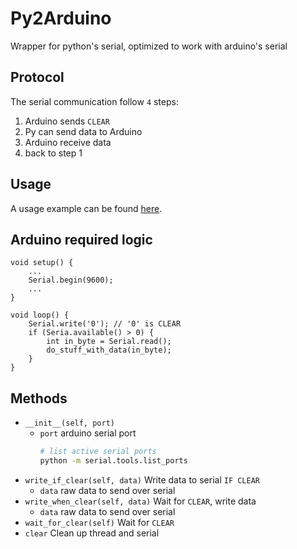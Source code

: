# Py2Arduino
Wrapper for python's serial, optimized to work with arduino's serial

## Protocol
The serial communication follow `4` steps:
1. Arduino sends `CLEAR`
2. Py can send data to Arduino
3. Arduino receive data
4. back to step 1

## Usage
A usage example can be found [here](https://github.com/ERS-Eco-Race-Simulator/Arduino/tree/master/Py2Arduino/test/blink).

## Arduino required logic
``` arduino
void setup() {
    ...
    Serial.begin(9600);
    ...
}

void loop() {
    Serial.write('0'); // '0' is CLEAR
    if (Seria.available() > 0) {
        int in_byte = Serial.read();
        do_stuff_with_data(in_byte);
    }
}
```

## Methods
+ `__init__(self, port)`
  + `port` arduino serial port
    ``` bash
    # list active serial ports
    python -m serial.tools.list_ports
    ```
+ `write_if_clear(self, data)`
  Write data to serial `IF CLEAR`
  + `data` raw data to send over serial
+ `write_when_clear(self, data)`
  Wait for `CLEAR`, write data
  + `data` raw data to send over serial
+ `wait_for_clear(self)`
  Wait for `CLEAR`
+ `clear` 
  Clean up thread and serial